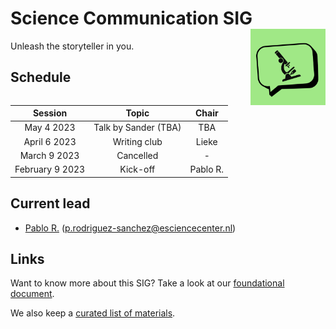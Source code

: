 # Science Communication SIG <img src="img/logo.png" width="120" align="right" />

Unleash the storyteller in you.

## Schedule

|     Session     |        Topic         |  Chair   |
|:---------------:|:--------------------:|:--------:|
|   May 4 2023    | Talk by Sander (TBA) |   TBA    |
|  April 6 2023   |     Writing club     |  Lieke   |
|  March 9 2023   |      Cancelled       |    -     |
| February 9 2023 |       Kick-off       | Pablo R. |

## Current lead

- [Pablo R.](https://github.com/PabRod) (p.rodriguez-sanchez@esciencecenter.nl)

## Links

Want to know more about this SIG? Take a look at our [foundational document](./docs/foundation.md).

We also keep a [curated list of materials](./docs/materials.md).
